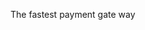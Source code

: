 The fastest payment gate way
<!---
amplepay/amplepay is a ✨ special ✨ repository because its `README.md` (this file) appears on your GitHub profile.
You can click the Preview link to take a look at your changes.
--->
